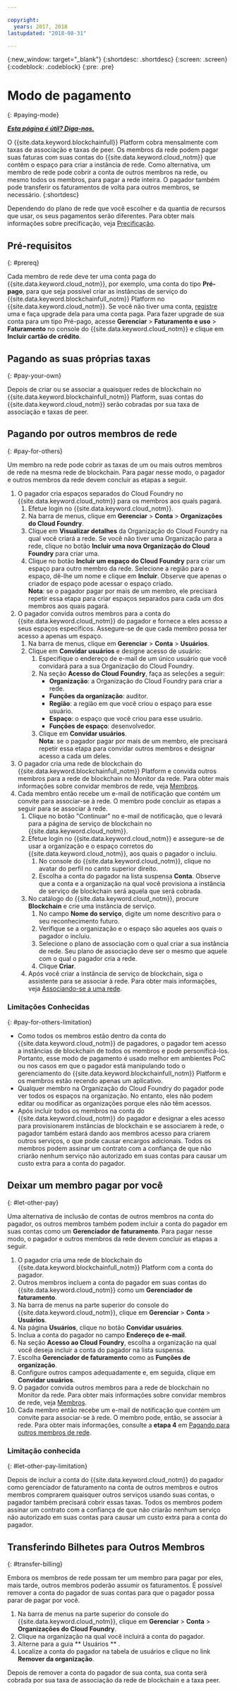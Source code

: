 ```yaml
---

copyright:
  years: 2017, 2018
lastupdated: "2018-08-31"

---
```


{:new_window: target="_blank"}
{:shortdesc: .shortdesc}
{:screen: .screen}
{:codeblock: .codeblock}
{:pre: .pre}

# Modo de pagamento
{: #paying-mode}


***[Esta página é útil? Diga-nos.](https://www.surveygizmo.com/s3/4501493/IBM-Blockchain-Documentation)***


O {{site.data.keyword.blockchainfull}} Platform cobra mensalmente com taxas de associação e taxas de peer. Os membros da rede podem pagar suas faturas com suas contas do {{site.data.keyword.cloud_notm}} que contêm o espaço para criar a instância de rede. Como alternativa, um membro de rede pode cobrir a conta de outros membros na rede, ou mesmo todos os membros, para pagar a rede inteira. O pagador também pode transferir os faturamentos de volta para outros membros, se necessário.
{:shortdesc}

Dependendo do plano de rede que você escolher e da quantia de recursos que usar, os seus pagamentos serão diferentes. Para obter mais informações sobre precificação, veja [Precificação](pricing.html).

## Pré-requisitos
{: #prereq}

Cada membro de rede deve ter uma conta paga do {{site.data.keyword.cloud_notm}}, por exemplo, uma conta do tipo **Pré-pago**, para que seja possível criar as instâncias de serviço do {{site.data.keyword.blockchainfull_notm}} Platform no {{site.data.keyword.cloud_notm}}. Se você não tiver uma conta, [registre](https://console.bluemix.net/registration/) uma e faça upgrade dela para uma conta paga. Para fazer upgrade de sua conta para um tipo Pré-pago, acesse **Gerenciar** > **Faturamento e uso** > **Faturamento** no console do {{site.data.keyword.cloud_notm}} e clique em **Incluir cartão de crédito**.


## Pagando as suas próprias taxas
{: #pay-your-own}

Depois de criar ou se associar a quaisquer redes de blockchain no {{site.data.keyword.blockchainfull_notm}} Platform, suas contas do {{site.data.keyword.cloud_notm}} serão cobradas por sua taxa de associação e taxas de peer.


## Pagando por outros membros de rede
{: #pay-for-others}

Um membro na rede pode cobrir as taxas de um ou mais outros membros de rede na mesma rede de blockchain. Para pagar nesse modo, o pagador e outros membros da rede devem concluir as etapas a seguir.

1. O pagador cria espaços separados do Cloud Foundry no {{site.data.keyword.cloud_notm}} para os membros aos quais pagará.
   1. Efetue login no {{site.data.keyword.cloud_notm}}.
   2. Na barra de menus, clique em **Gerenciar** > **Conta** > **Organizações do Cloud Foundry**.
   3. Clique em **Visualizar detalhes** da Organização do Cloud Foundry na qual você criará a rede. Se você não tiver uma Organização para a rede, clique no botão **Incluir uma nova Organização do Cloud Foundry** para criar uma.
   4. Clique no botão **Incluir um espaço do Cloud Foundry** para criar um espaço para outro membro da rede. Selecione a região para o espaço, dê-lhe um nome e clique em **Incluir**.  Observe que apenas o criador de espaço pode acessar o espaço criado.  
   **Nota**: se o pagador pagar por mais de um membro, ele precisará repetir essa etapa para criar espaços separados para cada um dos membros aos quais pagará.
2. O pagador convida outros membros para a conta do {{site.data.keyword.cloud_notm}} do pagador e fornece a eles acesso a seus espaços específicos. Assegure-se de que cada membro possa ter acesso a apenas um espaço.
   1. Na barra de menus, clique em **Gerenciar** > **Conta** > **Usuários**.  
   2. Clique em **Convidar usuários** e designe acesso de usuário:
      1. Especifique o endereço de e-mail de um único usuário que você convidará para a sua Organização do Cloud Foundry.
      2. Na seção **Acesso do Cloud Foundry**, faça as seleções a seguir:
         - **Organização**: a Organização do Cloud Foundry para criar a rede.
         - **Funções da organização**: auditor.
         - **Região**: a região em que você criou o espaço para esse usuário.
         - **Espaço**: o espaço que você criou para esse usuário.
         - **Funções de espaço**: desenvolvedor.
      3. Clique em **Convidar usuários**.  
   **Nota**: se o pagador pagar por mais de um membro, ele precisará repetir essa etapa para convidar outros membros e designar acesso a cada um deles.
3. O pagador cria uma rede de blockchain do {{site.data.keyword.blockchainfull_notm}} Platform e convida outros membros para a rede de blockchain no Monitor da rede. Para obter mais informações sobre convidar membros de rede, veja [Membros](https://console.bluemix.net/docs/services/blockchain/v10_dashboard.html#members).
4. Cada membro então recebe um e-mail de notificação que contém um convite para associar-se à rede. O membro pode concluir as etapas a seguir para se associar à rede.
   1. Clique no botão "Continuar" no e-mail de notificação, que o levará para a página de serviço de blockchain no {{site.data.keyword.cloud_notm}}.
   2. Efetue login no {{site.data.keyword.cloud_notm}} e assegure-se de usar a organização e o espaço corretos do {{site.data.keyword.cloud_notm}}, aos quais o pagador o incluiu.
      1. No console do {{site.data.keyword.cloud_notm}}, clique no avatar do perfil no canto superior direito.
      2. Escolha a conta do pagador na lista suspensa **Conta**.  Observe que a conta e a organização na qual você provisiona a instância de serviço de blockchain será aquela que será cobrada.  
   3. No catálogo do {{site.data.keyword.cloud_notm}}, procure **Blockchain** e crie uma instância de serviço.
      1. No campo **Nome do serviço**, digite um nome descritivo para o seu reconhecimento futuro.
      2. Verifique se a organização e o espaço são aqueles aos quais o pagador o incluiu.
      3. Selecione o plano de associação com o qual criar a sua instância de rede. Seu plano de associação deve ser o mesmo que aquele com o qual o pagador cria a rede.
      4. Clique **Criar**.
   4. Após você criar a instância de serviço de blockchain, siga o assistente para se associar à rede.  Para obter mais informações, veja [Associando-se a uma rede](https://console.bluemix.net/docs/services/blockchain/get_start.html#joining-a-network).

### Limitações Conhecidas
{: #pay-for-others-limitation}
- Como todos os membros estão dentro da conta do {{site.data.keyword.cloud_notm}} de pagadores, o pagador tem acesso a instâncias de blockchain de todos os membros e pode personificá-los. Portanto, esse modo de pagamento é usado melhor em ambientes PoC ou nos casos em que o pagador está manipulando todo o gerenciamento do {{site.data.keyword.blockchainfull_notm}} Platform e os membros estão recendo apenas um aplicativo.  
- Qualquer membro na Organização do Cloud Foundry do pagador pode ver todos os espaços na organização.  No entanto, eles não podem editar ou modificar as organizações porque eles não têm acessos.  
- Após incluir todos os membros na conta do {{site.data.keyword.cloud_notm}} do pagador e designar a eles acesso para provisionarem instâncias de blockchain e se associarem à rede, o pagador também estará dando aos membros acesso para criarem outros serviços, o que pode causar encargos adicionais. Todos os membros podem assinar um contrato com a confiança de que não criarão nenhum serviço não autorizado em suas contas para causar um custo extra para a conta do pagador.  

## Deixar um membro pagar por você
{: #let-other-pay}

Uma alternativa de inclusão de contas de outros membros na conta do pagador, os outros membros também podem incluir a conta do pagador em suas contas como um **Gerenciador de faturamento**. Para pagar nesse modo, o pagador e outros membros da rede devem concluir as etapas a seguir.

1. O pagador cria uma rede de blockchain do {{site.data.keyword.blockchainfull_notm}} Platform com a conta do pagador.
2. Outros membros incluem a conta do pagador em suas contas do {{site.data.keyword.cloud_notm}} como um **Gerenciador de faturamento**.
  1. Na barra de menus na parte superior do console do {{site.data.keyword.cloud_notm}}, clique em **Gerenciar** > **Conta** > **Usuários**.
  2. Na página **Usuários**, clique no botão **Convidar usuários**.
  3. Inclua a conta do pagador no campo **Endereço de e-mail**.
  4. Na seção **Acesso ao Cloud Foundry**, escolha a organização na qual você deseja incluir a conta do pagador na lista suspensa.
  5. Escolha **Gerenciador de faturamento** como as **Funções de organização**.
  6. Configure outros campos adequadamente e, em seguida, clique em **Convidar usuários**.  
3. O pagador convida outros membros para a rede de blockchain no Monitor da rede. Para obter mais informações sobre convidar membros de rede, veja [Membros](https://console.bluemix.net/docs/services/blockchain/v10_dashboard.html#members).
4. Cada membro então recebe um e-mail de notificação que contém um convite para associar-se à rede. O membro pode, então, se associar à rede. Para obter mais informações, consulte a **etapa 4** em [Pagando para outros membros de rede](#pay-for-others).

### Limitação conhecida
{: #let-other-pay-limitation}

Depois de incluir a conta do {{site.data.keyword.cloud_notm}} do pagador como gerenciador de faturamento na conta de outros membros e outros membros comprarem quaisquer outros serviços usando suas contas, o pagador também precisará cobrir essas taxas. Todos os membros podem assinar um contrato com a confiança de que não criarão nenhum serviço não autorizado em suas contas para causar um custo extra para a conta do pagador.  


## Transferindo Bilhetes para Outros Membros
{: #transfer-billing}

Embora os membros de rede possam ter um membro para pagar por eles, mais tarde, outros membros poderão assumir os faturamentos. É possível remover a conta do pagador de suas contas para que o pagador possa parar de pagar por você.

1. Na barra de menus na parte superior do console do {{site.data.keyword.cloud_notm}}, clique em **Gerenciar** > **Conta** > **Organizações do Cloud Foundry**.
2. Clique na organização na qual você incluirá a conta do pagador.
3. Alterne para a guia  ** Usuários ** .
4. Localize a conta do pagador na tabela de usuários e clique no link **Remover da organização**.

Depois de remover a conta do pagador de sua conta, sua conta será cobrada por sua taxa de associação da rede de blockchain e a taxa peer.
